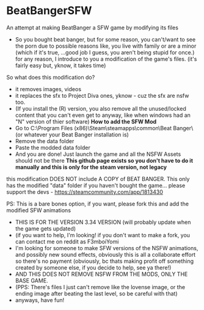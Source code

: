 # BeatBangerSFW
An attempt at making BeatBanger a SFW game by modifying its files

- So you bought beat banger, but for some reason, you can't/want to see the porn due to possible reasons like, you live with family or are a minor (which if it's true, ...good job I guess, you aren't being stupid for once.)
for any reason, I introduce to you a modification of the game's files. (it's fairly easy but, yknow, it takes time)

So what does this modification do?
- it removes images, videos
- it replaces the sfx to Project Diva ones, yknow - cuz the sfx are nsfw too.
- (If you install the (R) version, you also remove all the unused/locked content that you can't even get to anyway, like when windows had an "N" version of thier software)
**How to add the SFW Mod**
- Go to C:\Program Files (x86)\Steam\steamapps\common\Beat Banger\ (or whatever your Beat Banger installation is)
- Remove the data folder
- Paste the modded data folder
- And you are done! Just launch the game and all the NSFW Assets should not be there
  **This github page exists so you don't have to do it manually**
  **and this is only for the steam version, not legacy**
  
this modification DOES NOT include A COPY of BEAT BANGER.
This only has the modified "data" folder
if you haven't bought the game...
please support the devs - https://steamcommunity.com/app/1813430

PS: This is a bare bones option, if you want, please fork this and add the modified SFW animations
- THIS IS FOR THE VERSION 3.34 VERSION (will probably update when the game gets updated) 
- (if you want to help, I'm looking! if you don't want to make a fork, you can contact me on reddit as F3mboiYomi
- I'm looking for someone to make SFW versions of the NSFW animations, and possibly new sound effects, obviously this is all a collaborate effort so there's no payment (obviously, bc thats making profit off something created by someone else, if you decide to help, see ya there!)
- AND THIS DOES NOT REMOVE NSFW FROM THE MODS, ONLY THE BASE GAME.
- (PPS: There's files I just can't remove like the lovense image, or the ending image after beating the last level, so be careful with that)
- anyways, have fun!
